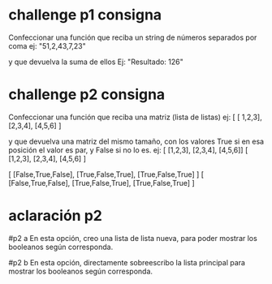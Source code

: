 
# challenge p1 consigna

Confeccionar una función que reciba un string de números separados por coma ej: "51,2,43,7,23"

y que devuelva la suma de ellos Ej: "Resultado: 126"

# challenge p2 consigna

Confeccionar una función que reciba una matriz (lista de listas) ej: [ [ 1,2,3], [2,3,4],
[4,5,6] ]

y que devuelva una matriz del mismo tamaño, con los valores True si en esa posición el
valor es par, y False si no lo es. ej: [ [1,2,3], [2,3,4], [4,5,6]] [ [1,2,3], [2,3,4], [4,5,6] ]

[ [False,True,False], [True,False,True], [True,False,True] ] [ [False,True,False],
[True,False,True], [True,False,True] ]

# aclaración p2 

#p2 a
En esta opción, creo una lista de lista nueva, para poder mostrar los booleanos según corresponda.

#p2 b 
En esta opción, directamente sobreescribo la lista principal para mostrar los booleanos según corresponda.

